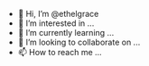 - 👋 Hi, I’m @ethelgrace
- 👀 I’m interested in ...
- 🌱 I’m currently learning ...
- 💞️ I’m looking to collaborate on ...
- 📫 How to reach me ...

<!---
ethelgrace/ethelgrace is a ✨ special ✨ repository because its `README.md` (this file) appears on your GitHub profile.
You can click the Preview link to take a look at your changes.
--->
